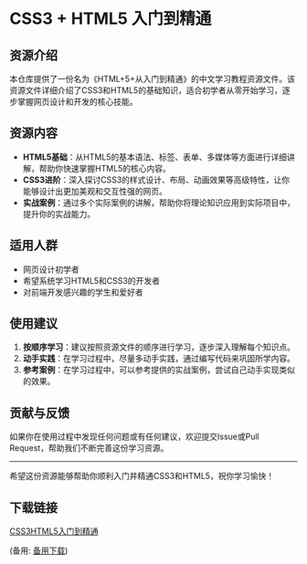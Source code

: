 # CSS3 + HTML5 入门到精通

## 资源介绍

本仓库提供了一份名为《HTML+5+从入门到精通》的中文学习教程资源文件。该资源文件详细介绍了CSS3和HTML5的基础知识，适合初学者从零开始学习，逐步掌握网页设计和开发的核心技能。

## 资源内容

- **HTML5基础**：从HTML5的基本语法、标签、表单、多媒体等方面进行详细讲解，帮助你快速掌握HTML5的核心内容。
- **CSS3进阶**：深入探讨CSS3的样式设计、布局、动画效果等高级特性，让你能够设计出更加美观和交互性强的网页。
- **实战案例**：通过多个实际案例的讲解，帮助你将理论知识应用到实际项目中，提升你的实战能力。

## 适用人群

- 网页设计初学者
- 希望系统学习HTML5和CSS3的开发者
- 对前端开发感兴趣的学生和爱好者

## 使用建议

1. **按顺序学习**：建议按照资源文件的顺序进行学习，逐步深入理解每个知识点。
2. **动手实践**：在学习过程中，尽量多动手实践，通过编写代码来巩固所学内容。
3. **参考案例**：在学习过程中，可以参考提供的实战案例，尝试自己动手实现类似的效果。

## 贡献与反馈

如果你在使用过程中发现任何问题或有任何建议，欢迎提交Issue或Pull Request，帮助我们不断完善这份学习资源。

---

希望这份资源能够帮助你顺利入门并精通CSS3和HTML5，祝你学习愉快！

## 下载链接
[CSS3HTML5入门到精通](https://pan.quark.cn/s/c53e1ff0c0fd) 

(备用: [备用下载](https://pan.baidu.com/s/17nb860h9he15BOD_sr_Rjw?pwd=1234))
